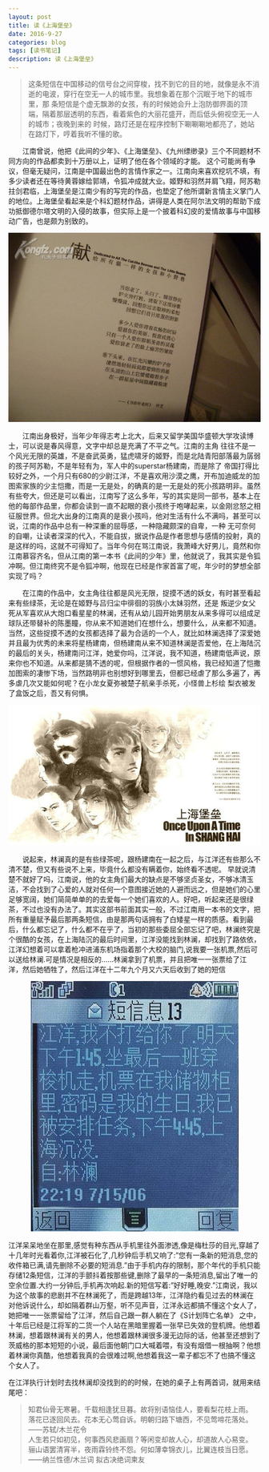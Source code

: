 ```yaml
---
layout: post
title: 读《上海堡垒》
date: 2016-9-27
categories: blog
tags: [读书笔记]
description: 读《上海堡垒》
---
```



>  这条短信在中国移动的信号台之间穿梭，找不到它的目的地，就像是永不消逝的电波，穿行在空无一人的城市里。我想象着在那个沉眠于地下的城市里，那
条短信是个虚无飘渺的女孩，有的时候她会升上泡防御界面的顶端，隔着那层透明的东西，看着紫色的大丽花盛开，而后低头俯视空无一人的城市；夜晚到来的
时候，路灯还是在程序控制下唰唰唰地都亮了，她站在路灯下，哼着我听不懂的歌。     


&emsp;&emsp;江南曾说，他把《此间的少年》、《上海堡垒》、《九州缥缈录》三个不同题材不同方向的作品都卖到十万册以上，证明了他在各个领域的才能。
这个可能尚有争议，但毫无疑问，江南是中国最出色的言情作家之一。江南向来喜欢挖坑不填，有多少读者还在等待黄蓉嫁给郭靖，令狐冲成就大业。姬野和羽然并肩飞翔，阿苏勒拄剑君临，上海堡垒是江南少有的写完的作品，也垫定了他所谓新言情主义掌门人的地位。上海堡垒看起来是个科幻题材作品，讲得是人类在阿尔法文明的帮助下成功抵御德尔塔文明的入侵的故事，但实际上是一个披着科幻皮的爱情故事与中国移动广告，也是颇为别致的。

<center><img src="https://raw.githubusercontent.com/whuhan2013/ImageRepertory/master/blog/blog19.jpg"></center>

&emsp;&emsp;江南出身极好，当年少年得志考上北大，后来又留学美国华盛顿大学攻读博士，可以说是春风得意，文字中却总是充满了不平之气。江南的主角
往往不是一个风光无限的英雄，不是奋武英勇，猛虎啸牙的姬野，而是北陆青阳部落最为孱弱的孩子阿苏勒，不是年轻有为，军人中的superstar杨建南，而是除了
帝国打得比较好之外，一个月只有680的少尉江洋，不是喜欢用沙漠之鹰，开布加迪威龙的加图索家族的少主恺撒，而是一无是处，的确真的是一无是处的死小孩路明非。虽然有些夸大，但还是可以看出，江南写了这么多年，写的其实是同一部书，基本上在他的每部作品里，你都会读到一直不起眼的衰小孩终于咆哮起来，以金刚忿怒之相征服世界。但北大出身的江南真的是衰小孩吗，他对生活有什么不满吗，甚至可以说，江南的作品中总有一种深重的屈辱感，一种隐藏颇深的自卑，一种
无可奈何的自嘲，让读者深深的代入，不能自拔，据说作品是作者思想与感情的投射，真的是这样的吗，这就不可得知了。当年今何在骂江南说，我萧峰大好男儿，竟然和你江南慕容齐名，但从江南的第一本书《此间的少年》里，他就说了，我其实是令狐冲啊。但江南终究不是令狐冲啊，他现在已经是作家首富了呢，年少时的梦想全部实现了吗？


&emsp;&emsp;在江南的作品中，女主角往往都是风光无限，捉摸不透的妖女，有时甚至看起来有些绿茶，无论是在姬野与吕归尘中徘徊的羽族小太妹羽然，还是
叛逆少女父死从军喜欢从大炮口看星星的林澜，还有从幼儿园开始男朋友从来多得可以组成足球队还带替补的陈墨瞳，你从来不知道她们在想什么，想要什么，从来都不知道。当然，这些捉摸不透的女孩都选择了最为合适的一个人，就比如林澜选择了深爱她并且最为优秀的未来将星杨建南，但杨建南从来不知道林澜是否爱他，在上海陆沉的最后的关头，杨建南问江洋，她爱你吗，江洋说，我不知道，杨建南低声说，原来你也不知道。从来都是猜不透的呢，但根据作者的一惯风格，我已经知道了恺撒加图索的凄惨下场，当然路明非也别想好到哪里去，但都已经虐了那么多遍了，再多虐几次又能如何呢？在小龙女夏弥被楚子航亲手杀死，小怪兽上杉绘
梨衣被发了盒饭之后，吾又有何惧。

<center><img src="https://raw.githubusercontent.com/whuhan2013/ImageRepertory/master/blog/blog18.jpg"></center>


&emsp;&emsp;说起来，林澜真的是有些绿茶呢，跟杨建南在一起之后，与江洋还有些那么不清不楚，但又有些说不上来，毕竟什么都没有瞒着你，始终看不透呢。
早就说清楚不就好了吗，江南说，他的女主角们最大的缺点是不够坚贞圣女，不够冰清玉洁，不会找到了心爱的人就对任何一个意图接近她的人避而远之，但是她们的心里足够宽阔，她们简简单单的的去爱每一个她们喜欢的人。好吧，听起来还是很绿茶，不过也没有办法了。其实这部书前面其实一般，不过江南用一本书的文字，把所有重量赋予最后那两条短信，由是那两句话拥有了白矮星一样的质感。看到最后，什么都忘记了，什么都不在乎了，当初的那些委屈全部忘记了吧，林澜终究是个很酷的女孩，在上海陆沉的最后时间里，江洋没能找到林澜，却找到了路依依，江洋幻想着可以拿着枪冲进浦东机场指着那个大校的脑门,说我要一张机票,然后可以送给林澜.可是情况是相反的……林澜拿到了机票，并且把唯一一张票给了江洋，然后她牺牲了，然后江洋在十二年九个月又六天后收到了她的短信

<center><img src="https://raw.githubusercontent.com/whuhan2013/ImageRepertory/master/blog/blog17.jpg"></center>


江洋呆呆地坐在那里,感觉有种东西从手机里往外面渗透,像是梅杜莎的目光,穿越了十几年时光看着你,江洋被石化了,几秒钟后手机又响了:”您有一条新的短消息,您的收件箱已满,请先删除不必要的短消息.”由于手机内存的限制，那个年代的手机只能存储12条短信，江洋的手颤抖着按那些键,删除了最早的一条短消息,留出了唯一的空余位置.大约一分钟后,手机再次响起.新的短信写着:”好好睡,晚安.”江南说，我以为这个故事的悲剧并不在林澜死了，而是跨越13年，江洋隐约看见过去的林澜在对他诉说什么，却如隔着群山万壑，听不见声音，江洋永远都搞不懂这个女人了，她把唯一一张票留给了江洋，然后自己跟一群人躺在了《S计划阵亡名单》
之中，十年后已经是江将军的二货一个人站在黑暗里握着一张早已失效的登机牌。他想着林澜，想着跟林澜有关的男人，他想着跟林澜很多漫无边际的话，他甚至还想到了茨威格的那本短短的小说，最后面他朝门口大喊着喂，有没有烟借一根抽啊？他想着林澜你真酷，他想着我真的会很难过啊,他想着我这一辈子都忘不了也搞不懂这个女人了。


在江洋执行计划时去找林澜却没找到的的时候，在她的桌子上有两首词，就用来结尾吧：

> 知君仙骨无寒暑。千载相逢犹旦暮。故将别语恼佳人，要看梨花枝上雨。
> 落花已逐回风去。花本无心莺自诉。明朝归路下塘西，不见莺啼花落处。
> ——苏轼/木兰花令   
> 人生若只如初见，何事西风悲画扇？等闲变却故人心，却道故人心易变。   
> 骊山语罢清宵半，夜雨霖铃终不怨。何如薄幸锦衣儿，比翼连枝当日愿。
> ——纳兰性德/木兰词 拟古决绝词柬友    























